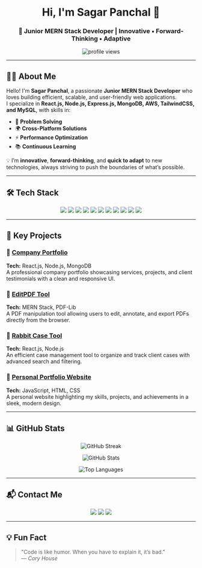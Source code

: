 <!-- HEADER -->
<h1 align="center">Hi, I'm Sagar Panchal 👋</h1>
<h3 align="center">🚀 Junior MERN Stack Developer | Innovative • Forward-Thinking • Adaptive</h3>

<p align="center">
  <img src="https://komarev.com/ghpvc/?username=sagarpanchal&label=Profile%20views&color=0e75b6&style=flat" alt="profile views" />
</p>

---

## 👨‍💻 About Me

Hello! I'm **Sagar Panchal**, a passionate **Junior MERN Stack Developer** who loves building efficient, scalable, and user-friendly web applications.  
I specialize in **React.js, Node.js, Express.js, MongoDB, AWS, TailwindCSS, and MySQL**, with skills in:  

- 🧩 **Problem Solving**
- 🌍 **Cross-Platform Solutions**
- ⚡ **Performance Optimization**
- 📚 **Continuous Learning**

💡 I’m **innovative**, **forward-thinking**, and **quick to adapt** to new technologies, always striving to push the boundaries of what’s possible.

---

## 🛠 Tech Stack

<p align="center">
  <!-- Core Tech -->
  <img src="https://img.shields.io/badge/JavaScript-ES6+-yellow?style=for-the-badge&logo=javascript&logoColor=black" />
  <img src="https://img.shields.io/badge/React.js-20232A?style=for-the-badge&logo=react&logoColor=61DAFB" />
  <img src="https://img.shields.io/badge/Node.js-339933?style=for-the-badge&logo=nodedotjs&logoColor=white" />
  <img src="https://img.shields.io/badge/Express.js-000000?style=for-the-badge&logo=express&logoColor=white" />
  <img src="https://img.shields.io/badge/MongoDB-4EA94B?style=for-the-badge&logo=mongodb&logoColor=white" />
  <img src="https://img.shields.io/badge/MySQL-005C84?style=for-the-badge&logo=mysql&logoColor=white" />

  <!-- Other Skills -->
  <img src="https://img.shields.io/badge/AWS-FF9900?style=for-the-badge&logo=amazonaws&logoColor=white" />
  <img src="https://img.shields.io/badge/TailwindCSS-38B2AC?style=for-the-badge&logo=tailwind-css&logoColor=white" />
  <img src="https://img.shields.io/badge/HTML5-E34F26?style=for-the-badge&logo=html5&logoColor=white" />
  <img src="https://img.shields.io/badge/CSS3-1572B6?style=for-the-badge&logo=css3&logoColor=white" />
  <img src="https://img.shields.io/badge/Bootstrap-563D7C?style=for-the-badge&logo=bootstrap&logoColor=white" />
</p>

---

## 📌 Key Projects

### 🔹 [Company Portfolio](#)
**Tech:** React.js, Node.js, MongoDB  
A professional company portfolio showcasing services, projects, and client testimonials with a clean and responsive UI.

### 🔹 [EditPDF Tool](#)
**Tech:** MERN Stack, PDF-Lib  
A PDF manipulation tool allowing users to edit, annotate, and export PDFs directly from the browser.

### 🔹 [Rabbit Case Tool](#)
**Tech:** React.js, Node.js  
An efficient case management tool to organize and track client cases with advanced search and filtering.

### 🔹 [Personal Portfolio Website](#)
**Tech:** JavaScript, HTML, CSS  
A personal website highlighting my skills, projects, and achievements in a sleek, modern design.

---

## 📊 GitHub Stats

<p align="center">
  <img src="https://github-readme-streak-stats.herokuapp.com/?user=sagarpanchal&theme=tokyonight" alt="GitHub Streak" />
</p>

<p align="center">
  <img src="https://github-readme-stats.vercel.app/api?username=sagarpanchal&show_icons=true&theme=tokyonight" alt="GitHub Stats" />
</p>

<p align="center">
  <img src="https://github-readme-stats.vercel.app/api/top-langs/?username=sagarpanchal&layout=compact&theme=tokyonight" alt="Top Languages" />
</p>

---

## 📬 Contact Me

<p align="center">
  <a href="mailto:panchalsagar992003@gmail.com"><img src="https://img.shields.io/badge/Email-D14836?style=for-the-badge&logo=gmail&logoColor=white" /></a>
  <a href="https://linkedin.com/in/sagarpanchal" target="_blank"><img src="https://img.shields.io/badge/LinkedIn-0077B5?style=for-the-badge&logo=linkedin&logoColor=white" /></a>
  <a href="https://github.com/sagarpanchal" target="_blank"><img src="https://img.shields.io/badge/GitHub-100000?style=for-the-badge&logo=github&logoColor=white" /></a>
</p>

---

## 💡 Fun Fact

> "Code is like humor. When you have to explain it, it’s bad."  
> — *Cory House*
